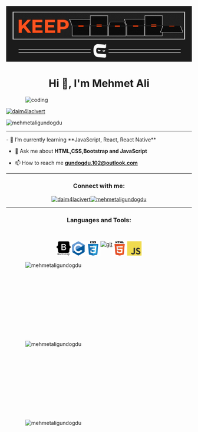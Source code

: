 <img src="keep coding.gif" width="auto">

<h1 align="center">Hi 👋, I'm Mehmet Ali</h1>
<div style="display:flex;justify-content:center"> <img  alt="coding" width="400" src="https://camo.githubusercontent.com/8bf6f6d78abc81fcf9c49f10649423e73ea44bc248e83aaae8759d401c829a84/68747470733a2f2f70687973696373677572756b756c2e66696c65732e776f726470726573732e636f6d2f323031392f30322f6368617261637465722d312e676966"></div>

<p align="left"> <a href="https://twitter.com/daim4lacivert" target="blank"><img src="https://img.shields.io/twitter/follow/daim4lacivert?logo=twitter&style=for-the-badge" alt="daim4lacivert" /></a> <p align="left"> <img src="https://komarev.com/ghpvc/?username=mehmetaligundogdu&label=Profile%20views&color=0e75b6&style=flat" alt="mehmetaligundogdu" /> </p> </p>
<hr>
- 🌱 I’m currently learning **JavaScript, React, React Native**

- 💬 Ask me about **HTML,CSS,Bootstrap and JavaScript**

- 📫 How to reach me **gundogdu.102@outlook.com**
<hr>
<div >
<h3 align="left"><strong style="display:flex;justify-content:center">Connect with me:</strong></h3>
<p style="display:flex;justify-content:center" align="left">
<a href="https://twitter.com/daim4lacivert" target="blank"><img align="center" src="https://raw.githubusercontent.com/rahuldkjain/github-profile-readme-generator/master/src/images/icons/Social/twitter.svg" alt="daim4lacivert" height="30" width="40" /></a>
<a href="https://linkedin.com/in/mehmetaligundogdu" target="blank"><img align="center" src="https://raw.githubusercontent.com/rahuldkjain/github-profile-readme-generator/master/src/images/icons/Social/linked-in-alt.svg" alt="mehmetaligundogdu" height="30" width="40" /></a>
</p>
</div>
<hr>
<h3 style="display:flex;justify-content:center" align="left">Languages and Tools:</h3> <br>
<p style="display:flex;justify-content:center" align="left"> <a href="https://getbootstrap.com" target="_blank" rel="noreferrer"> <img src="https://raw.githubusercontent.com/devicons/devicon/master/icons/bootstrap/bootstrap-plain-wordmark.svg" alt="bootstrap" width="40" height="40"/> </a> <a href="https://www.cprogramming.com/" target="_blank" rel="noreferrer"> <img src="https://raw.githubusercontent.com/devicons/devicon/master/icons/c/c-original.svg" alt="c" width="40" height="40"/> </a> <a href="https://www.w3schools.com/css/" target="_blank" rel="noreferrer"> <img src="https://raw.githubusercontent.com/devicons/devicon/master/icons/css3/css3-original-wordmark.svg" alt="css3" width="40" height="40"/> </a> <a href="https://git-scm.com/" target="_blank" rel="noreferrer"> <img src="https://www.vectorlogo.zone/logos/git-scm/git-scm-icon.svg" alt="git" width="40" height="40"/> </a> <a href="https://www.w3.org/html/" target="_blank" rel="noreferrer"> <img src="https://raw.githubusercontent.com/devicons/devicon/master/icons/html5/html5-original-wordmark.svg" alt="html5" width="40" height="40"/> </a> <a href="https://developer.mozilla.org/en-US/docs/Web/JavaScript" target="_blank" rel="noreferrer"> <img src="https://raw.githubusercontent.com/devicons/devicon/master/icons/javascript/javascript-original.svg" alt="javascript" width="40" height="40"/> </a> </p>

<p style="display:flex;justify-content:center"><img width="400" height="200" align="left" src="https://github-readme-stats.vercel.app/api/top-langs?username=mehmetaligundogdu&show_icons=true&locale=en&layout=compact" alt="mehmetaligundogdu" /></p>

<p style="display:flex;justify-content:center"><img width="400" height="200" align="center" src="https://github-readme-stats.vercel.app/api?username=mehmetaligundogdu&show_icons=true&locale=en" alt="mehmetaligundogdu" /></p> 

<p style="display:flex;justify-content:center"><img width="400" height="200" align="center" src="https://github-readme-streak-stats.herokuapp.com/?user=mehmetaligundogdu&" alt="mehmetaligundogdu" /></p>

